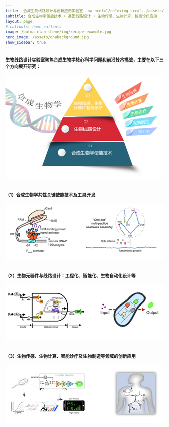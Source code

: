 ```yaml
---
title:  合成生物线路设计与创新应用实验室  <a href="/cn"><img src="../assets/WangLabLOGOw.png"  style="vertical-align:middle" width="430px"></a>
subtitle: 合成生物学使能技术 + 基因线路设计 + 生物传感、生物计算、智能诊疗应用
layout: page
# callouts: home_callouts
image: /bulma-clan-theme/img/recipe-example.jpg
hero_image: /assets/dnabackground.jpg
show_sidebar: true
---
```


#### 生物线路设计实验室聚焦合成生物学核心科学问题和前沿技术挑战，主要在以下三个方向展开研究：
<img alt="" src="../assets/b1.png" width="650px">
<!-- <img alt="" src="../assets/b1.png" width="100%"> -->
<br>
<br>

#### （1）合成生物学共性关键使能技术及工具开发 
<img alt="" src="../assets/b2.png" width="620px">
<!-- <img alt="" src="../assets/b2.png" width="100%"> -->
<br>
<br>

#### （2）生物元器件与线路设计：工程化、智能化、生物自动化设计等 
<img alt="" src="../assets/b3.png" width="620px">
<!-- <img alt="" src="../assets/b3.png" width="100%"> -->
<br>
<br>

#### （3）生物传感、生物计算、智能诊疗及生物制造等领域的创新应用 
<img alt="" src="../assets/b4.png" width="620px">
<!-- <img alt="" src="../assets/b4.png" width="100%"> -->
<br>
<br>







